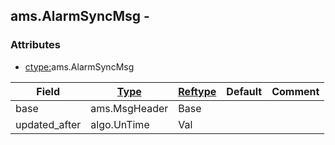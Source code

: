 ## ams.AlarmSyncMsg -


### Attributes
<a href="#attributes"></a>
<!-- dev.mdmark  mdmark:MDSECTION  state:BEG_AUTO  param:Attributes -->
* [ctype:](/txt/ssimdb/dmmeta/ctype.md)ams.AlarmSyncMsg

|Field|[Type](/txt/ssimdb/dmmeta/ctype.md)|[Reftype](/txt/ssimdb/dmmeta/reftype.md)|Default|Comment|
|---|---|---|---|---|
|base|ams.MsgHeader|Base|||
|updated_after|algo.UnTime|Val|||

<!-- dev.mdmark  mdmark:MDSECTION  state:END_AUTO  param:Attributes -->

